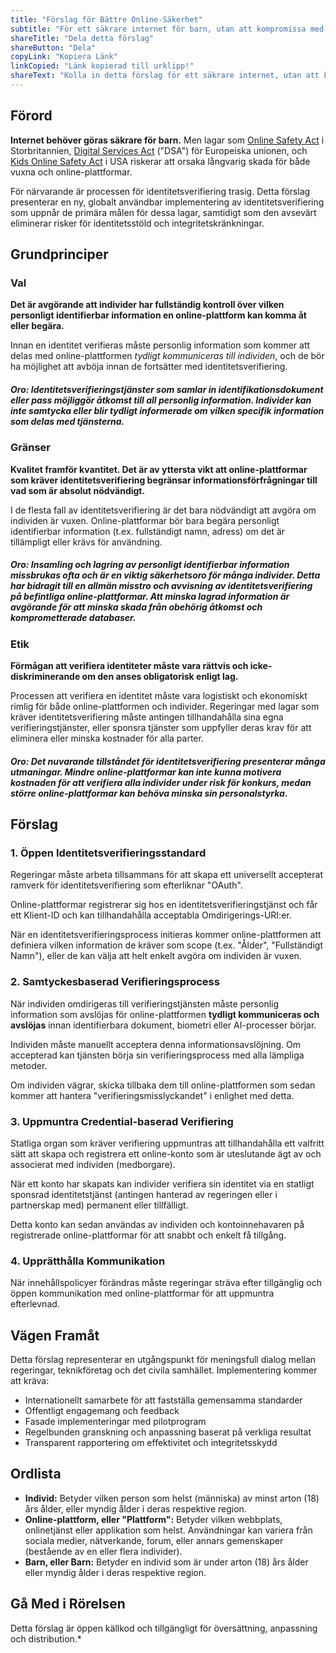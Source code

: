 ```yaml
---
title: "Förslag för Bättre Online-Säkerhet"
subtitle: "För ett säkrare internet för barn, utan att kompromissa med integriteten."
shareTitle: "Dela detta förslag"
shareButton: "Dela"
copyLink: "Kopiera Länk"
linkCopied: "Länk kopierad till urklipp!"
shareText: "Kolla in detta förslag för ett säkrare internet, utan att kompromissa med integriteten."
---
```


## Förord

**Internet behöver göras säkrare för barn.** Men lagar som [Online Safety Act](#) i Storbritannien, [Digital Services Act](https://commission.europa.eu/strategy-and-policy/priorities-2019-2024/europe-fit-digital-age/digital-services-act_en) ("DSA") för Europeiska unionen, och [Kids Online Safety Act](https://www.congress.gov/bill/119th-congress/senate-bill/1748/text) i USA riskerar att orsaka långvarig skada för både vuxna och online-plattformar.

För närvarande är processen för identitetsverifiering trasig. Detta förslag presenterar en ny, globalt användbar implementering av identitetsverifiering som uppnår de primära målen för dessa lagar, samtidigt som den avsevärt eliminerar risker för identitetsstöld och integritetskränkningar.

## Grundprinciper

### Val
**Det är avgörande att individer har fullständig kontroll över vilken personligt identifierbar information en online-plattform kan komma åt eller begära.**

Innan en identitet verifieras måste personlig information som kommer att delas med online-plattformen *tydligt kommuniceras till individen*, och de bör ha möjlighet att avböja innan de fortsätter med identitetsverifiering.

##### **Oro:** Identitetsverifieringstjänster som samlar in identifikationsdokument eller pass möjliggör åtkomst till all personlig information. Individer kan inte samtycka eller blir tydligt informerade om vilken specifik information som delas med tjänsterna.

### Gränser
**Kvalitet framför kvantitet. Det är av yttersta vikt att online-plattformar som kräver identitetsverifiering begränsar informationsförfrågningar till vad som är absolut nödvändigt.**

I de flesta fall av identitetsverifiering är det bara nödvändigt att avgöra om individen är vuxen. Online-plattformar bör bara begära personligt identifierbar information (t.ex. fullständigt namn, adress) om det är tillämpligt eller krävs för användning.

##### **Oro:** Insamling och lagring av personligt identifierbar information missbrukas ofta och är en viktig säkerhetsoro för många individer. Detta har bidragit till en allmän misstro och avvisning av identitetsverifiering på befintliga online-plattformar. Att minska lagrad information är avgörande för att minska skada från obehörig åtkomst och komprometterade databaser.

### Etik
**Förmågan att verifiera identiteter måste vara rättvis och icke-diskriminerande om den anses obligatorisk enligt lag.**

Processen att verifiera en identitet måste vara logistiskt och ekonomiskt rimlig för både online-plattformen och individer. Regeringar med lagar som kräver identitetsverifiering måste antingen tillhandahålla sina egna verifieringstjänster, eller sponsra tjänster som uppfyller deras krav för att eliminera eller minska kostnader för alla parter.

##### **Oro:** Det nuvarande tillståndet för identitetsverifiering presenterar många utmaningar. Mindre online-plattformar kan inte kunna motivera kostnaden för att verifiera alla individer under risk för konkurs, medan större online-plattformar kan behöva minska sin personalstyrka.

## Förslag

### 1. Öppen Identitetsverifieringsstandard

Regeringar måste arbeta tillsammans för att skapa ett universellt accepterat ramverk för identitetsverifiering som efterliknar "OAuth".

Online-plattformar registrerar sig hos en identitetsverifieringstjänst och får ett Klient-ID och kan tillhandahålla acceptabla Omdirigerings-URI:er.

När en identitetsverifieringsprocess initieras kommer online-plattformen att definiera vilken information de kräver som scope (t.ex. "Ålder", "Fullständigt Namn"), eller de kan välja att helt enkelt avgöra om individen är vuxen.

### 2. Samtyckesbaserad Verifieringsprocess

När individen omdirigeras till verifieringstjänsten måste personlig information som avslöjas för online-plattformen **tydligt kommuniceras och avslöjas** innan identifierbara dokument, biometri eller AI-processer börjar.

Individen måste manuellt acceptera denna informationsavslöjning. Om accepterad kan tjänsten börja sin verifieringsprocess med alla lämpliga metoder.

Om individen vägrar, skicka tillbaka dem till online-plattformen som sedan kommer att hantera "verifieringsmisslyckandet" i enlighet med detta.

### 3. Uppmuntra Credential-baserad Verifiering

Statliga organ som kräver verifiering uppmuntras att tillhandahålla ett valfritt sätt att skapa och registrera ett online-konto som är uteslutande ägt av och associerat med individen (medborgare).

När ett konto har skapats kan individer verifiera sin identitet via en statligt sponsrad identitetstjänst (antingen hanterad av regeringen eller i partnerskap med) permanent eller tillfälligt.

Detta konto kan sedan användas av individen och kontoinnehavaren på registrerade online-plattformar för att snabbt och enkelt få tillgång.

### 4. Upprätthålla Kommunikation

När innehållspolicyer förändras måste regeringar sträva efter tillgänglig och öppen kommunikation med online-plattformar för att uppmuntra efterlevnad.

## Vägen Framåt

Detta förslag representerar en utgångspunkt för meningsfull dialog mellan regeringar, teknikföretag och det civila samhället. Implementering kommer att kräva:

- Internationellt samarbete för att fastställa gemensamma standarder
- Offentligt engagemang och feedback
- Fasade implementeringar med pilotprogram
- Regelbunden granskning och anpassning baserat på verkliga resultat
- Transparent rapportering om effektivitet och integritetsskydd

## Ordlista
* **Individ:** Betyder vilken person som helst (människa) av minst arton (18) års ålder, eller myndig ålder i deras respektive region.
* **Online-plattform, eller "Plattform":** Betyder vilken webbplats, onlinetjänst eller applikation som helst. Användningar kan variera från sociala medier, nätverkande, forum, eller annars gemenskaper (bestående av en eller flera individer).
* **Barn, eller Barn:** Betyder en individ som är under arton (18) års ålder eller myndig ålder i deras respektive region.

## Gå Med i Rörelsen

Detta förslag är öppen källkod och tillgängligt för översättning, anpassning och distribution.* 